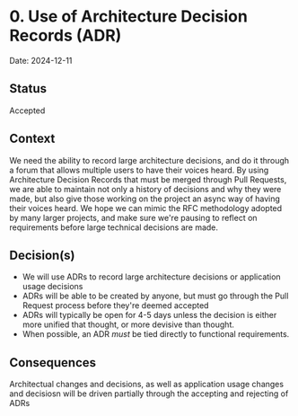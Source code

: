 # 0. Use of Architecture Decision Records (ADR)

Date: 2024-12-11

## Status

Accepted

## Context
We need the ability to record large architecture decisions, and do it through a forum that allows multiple users to have their voices heard. By using Architecture Decision Records that must be merged through Pull Requests, we are able to maintain not only a history of decisions and why they were made, but also give those working on the project an async way of having their voices heard. We hope we can mimic the RFC methodology adopted by many larger projects, and make sure we're pausing to reflect on requirements before large technical decisions are made.

## Decision(s)
- We will use ADRs to record large architecture decisions or application usage decisions
- ADRs will be able to be created by anyone, but must go through the Pull Request process before they're deemed accepted
- ADRs will typically be open for 4-5 days unless the decision is either more unified that thought, or more devisive than thought.
- When possible, an ADR _must_ be tied directly to functional requirements. 

## Consequences
Architectual changes and decisions, as well as application usage changes and decisiosn will be driven partially through the accepting and rejecting of ADRs
